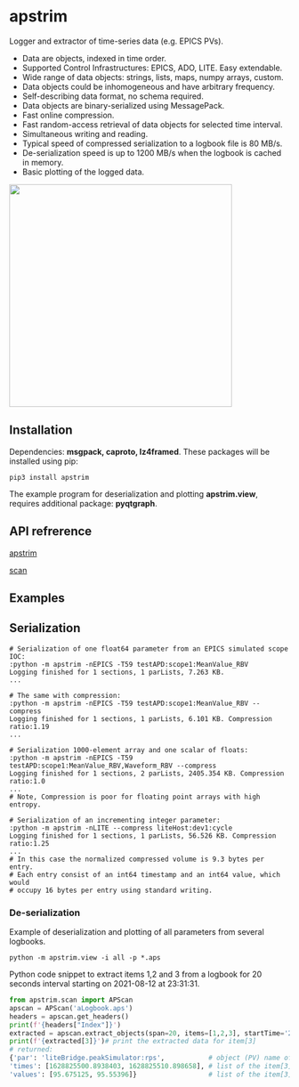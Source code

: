 # apstrim
Logger and extractor of time-series data (e.g. EPICS PVs).

- Data are objects, indexed in time order.
- Supported Control Infrastructures: EPICS, ADO, LITE. Easy extendable.
- Wide range of data objects: strings, lists, maps, numpy arrays, custom.
- Data objects could be inhomogeneous and have arbitrary frequency.
- Self-describing data format, no schema required.
- Data objects are binary-serialized using MessagePack.
- Fast online compression.
- Fast random-access retrieval of data objects for selected time interval.
- Simultaneous writing and reading.
- Typical speed of compressed serialization to a logbook file is 80 MB/s.
- De-serialization speed is up to 1200 MB/s when the logbook is cached in memory.
- Basic plotting of the logged data.

<img src='/docs/apstrim_file_format.png' width='400'>

## Installation
Dependencies: **msgpack, caproto, lz4framed**. 
These packages will be installed using pip:

    pip3 install apstrim

The example program for deserialization and plotting **apstrim.view**,
requires additional package: **pyqtgraph**.

## API refrerence

[apstrim](https://htmlpreview.github.io/?https://github.com/ASukhanov/apstrim/blob/main/docs/apstrim.html)

[scan](https://htmlpreview.github.io/?https://github.com/ASukhanov/apstrim/blob/main/docs/scan.html)

## Examples

## Serialization

	# Serialization of one float64 parameter from an EPICS simulated scope IOC:
	:python -m apstrim -nEPICS -T59 testAPD:scope1:MeanValue_RBV
	Logging finished for 1 sections, 1 parLists, 7.263 KB.
	...

    # The same with compression:
	:python -m apstrim -nEPICS -T59 testAPD:scope1:MeanValue_RBV --compress
    Logging finished for 1 sections, 1 parLists, 6.101 KB. Compression ratio:1.19
	...

    # Serialization 1000-element array and one scalar of floats:
    :python -m apstrim -nEPICS -T59 testAPD:scope1:MeanValue_RBV,Waveform_RBV --compress
    Logging finished for 1 sections, 2 parLists, 2405.354 KB. Compression ratio:1.0
	...
	# Note, Compression is poor for floating point arrays with high entropy.

	# Serialization of an incrementing integer parameter:
	:python -m apstrim -nLITE --compress liteHost:dev1:cycle
    Logging finished for 1 sections, 1 parLists, 56.526 KB. Compression ratio:1.25
	...
	# In this case the normalized compressed volume is 9.3 bytes per entry.
	# Each entry consist of an int64 timestamp and an int64 value, which would 
	# occupy 16 bytes per entry using standard writing.

### De-serialization
Example of deserialization and plotting of all parameters from several logbooks.

    python -m apstrim.view -i all -p *.aps

Python code snippet to extract items 1,2 and 3 from a logbook
for 20 seconds interval starting on 2021-08-12 at 23:31:31.

```python
from apstrim.scan import APScan
apscan = APScan('aLogbook.aps')
headers = apscan.get_headers()
print(f'{headers["Index"]}')
extracted = apscan.extract_objects(span=20, items=[1,2,3], startTime='210812_233131')
print(f'{extracted[3]}')# print the extracted data for item[3]
# returned:
{'par': 'liteBridge.peakSimulator:rps',           # object (PV) name of the item[3]
'times': [1628825500.8938403, 1628825510.898658], # list of the item[3] timestamps
'values': [95.675125, 95.55396]}                  # list of the item[3] values
```

